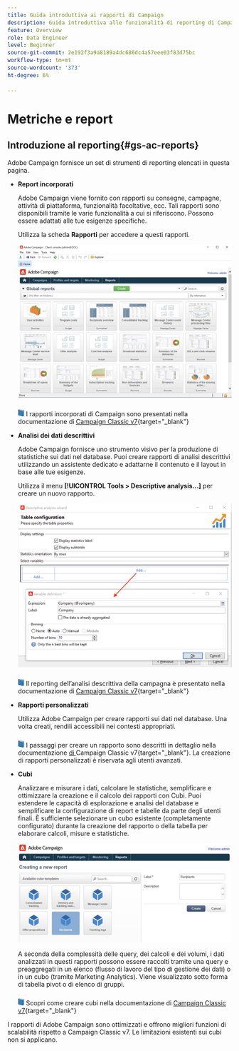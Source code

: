 ```yaml
---
title: Guida introduttiva ai rapporti di Campaign
description: Guida introduttiva alle funzionalità di reporting di Campaign
feature: Overview
role: Data Engineer
level: Beginner
source-git-commit: 2e192f3a9a8189a4dc686dc4a57eee03f83d75bc
workflow-type: tm+mt
source-wordcount: '373'
ht-degree: 6%

---
```


# Metriche e report

## Introduzione al reporting{#gs-ac-reports}

Adobe Campaign fornisce un set di strumenti di reporting elencati in questa pagina.

* **Report incorporati**

   Adobe Campaign viene fornito con rapporti su consegne, campagne, attività di piattaforma, funzionalità facoltative, ecc. Tali rapporti sono disponibili tramite le varie funzionalità a cui si riferiscono. Possono essere adattati alle tue esigenze specifiche.

   Utilizza la scheda **Rapporti** per accedere a questi rapporti.

   ![](assets/built-in-reports.png)

   ![](../assets/do-not-localize/book.png) I rapporti incorporati di Campaign sono presentati nella documentazione di  [Campaign Classic v7](https://experienceleague.adobe.com/docs/campaign-classic/using/reporting/accessing-built-in-reports/about-campaign-built-in-reports.html){target=&quot;_blank&quot;}

* **Analisi dei dati descrittivi**

   Adobe Campaign fornisce uno strumento visivo per la produzione di statistiche sui dati nel database. Puoi creare rapporti di analisi descrittivi utilizzando un assistente dedicato e adattarne il contenuto e il layout in base alle tue esigenze.

   Utilizza il menu **[!UICONTROL Tools > Descriptive analysis...]** per creare un nuovo rapporto.

   ![](assets/desc-analysis-report.png)

   ![](../assets/do-not-localize/book.png) Il reporting dell’analisi descrittiva della campagna è presentato nella documentazione di  [Campaign Classic v7](https://experienceleague.adobe.com/docs/campaign-classic/using/reporting/analyzing-populations/about-descriptive-analysis.html){target=&quot;_blank&quot;}

* **Rapporti personalizzati**

   Utilizza Adobe Campaign per creare rapporti sui dati nel database. Una volta creati, rendili accessibili nei contesti appropriati.

   ![](../assets/do-not-localize/book.png) I passaggi per creare un rapporto sono descritti in dettaglio nella documentazione [ di ](https://experienceleague.adobe.com/docs/campaign-classic/using/reporting/creating-new-reports/about-reports-creation-in-campaign.html)Campaign Classic v7{target=&quot;_blank&quot;}. La creazione di rapporti personalizzati è riservata agli utenti avanzati.

* **Cubi**

   Analizzare e misurare i dati, calcolare le statistiche, semplificare e ottimizzare la creazione e il calcolo dei rapporti con Cubi.  Puoi estendere le capacità di esplorazione e analisi del database e semplificare la configurazione di report e tabelle da parte degli utenti finali. È sufficiente selezionare un cubo esistente (completamente configurato) durante la creazione del rapporto o della tabella per elaborare calcoli, misure e statistiche.

   ![](assets/create-a-report.png)

   A seconda della complessità delle query, dei calcoli e dei volumi, i dati analizzati in questi rapporti possono essere raccolti tramite una query e preaggregati in un elenco (flusso di lavoro del tipo di gestione dei dati) o in un cubo (tramite Marketing Analytics). Viene visualizzato sotto forma di tabella pivot o di elenco di gruppi.

   ![](../assets/do-not-localize/book.png) Scopri come creare cubi nella documentazione di  [Campaign Classic v7](https://experienceleague.adobe.com/docs/campaign-classic/using/reporting/designing-reports-with-cubes/about-cubes.html){target=&quot;_blank&quot;}


I rapporti di Adobe Campaign sono ottimizzati e offrono migliori funzioni di scalabilità rispetto a Campaign Classic v7. Le limitazioni esistenti sui cubi non si applicano.
